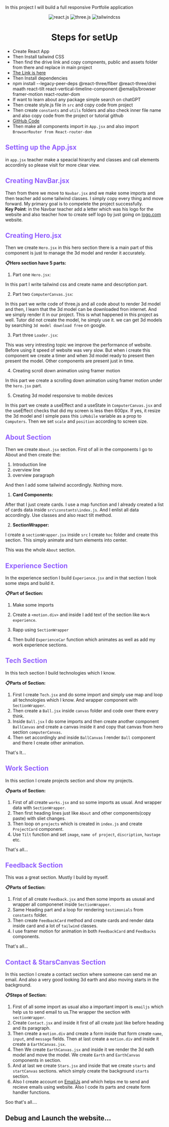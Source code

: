 In this project I will build a full responsive Portfolie application

  <div align='center'>
    <img src="https://img.shields.io/badge/-React_JS-black?style=for-the-badge&logoColor=white&logo=react&color=61DAFB" alt="react.js" />
    <img src="https://img.shields.io/badge/-Three_JS-black?style=for-the-badge&logoColor=white&logo=threedotjs&color=000000" alt="three.js" />
    <img src="https://img.shields.io/badge/-Tailwind_CSS-black?style=for-the-badge&logoColor=white&logo=tailwindcss&color=06B6D4" alt="tailwindcss" />
  </div>

<h1 align='center'>Steps for setUp</h1>

- Create React App
- Then Install tailwind CSS
- Then find the drive link and copy compnents, public and assets folder from there and replace in main project
- [The Link is here](https://drive.google.com/drive/folders/1KVU8iaH0E_JFtShNiR3BgCSA3pawXY4Z)
- Then Install dependencies
- npm install --legacy-peer-deps @react-three/fiber @react-three/drei maath react-tilt react-vertical-timeline-component @emailjs/browser framer-motion react-router-dom
- If want to learn about any package simple search on chatGPT
- Then create style.js file in `src` and copy code from project
- Then create `constants` and `utils` folders and also check inner file name and also copy code from the project or tutorial github
- [GitHub Code](https://github.com/adrianhajdin/project_3D_developer_portfolio)
- Then make all components import in `App.jsx` and also import `BrowserRouter from React-router-dom`

<h2 style='color:#915eff; font-weight: bold;'>Setting up the App.jsx</h2>

in `app.jsx` teacher make a speacial hirarchy and classes and call elements accordinly so please visit for more clear view.

<h2 style='color:#915eff; font-weight: bold;'>Creating NavBar.jsx</h2>

Then from there we move to `Navbar.jsx` and we make some imports and then teacher add some tailwind classes. I simply copy every thing and move forward. My primary goal is to compelete the project successfully.<br>
**Key Point**: in the Navbar teacher add a letter which was his logo for the website and also teacher how to create self logo by just going on [logo.com](https://logo.com/) website.

<h2 style='color:#915eff; font-weight: bold;'>Creating Hero.jsx</h2>

Then we create `Hero.jsx` in this hero section there is a main part of this component is just to manage the 3d model and render it accurately. <br />

**📋Hero section have 5 parts:**

1. Part one `Hero.jsx`:

In this part I write tailwind css and create name and description part.

2. Part two `ComputerCanvas.jsx`:

In this part we write code of three.js and all code about to render 3d model and then, I learn that the 3d model can be downloaded fron internet. And we simply render it in our project. This is what happened in this project as well. Tutor did not create the model, he simply use it. we can get 3d models by searching `3d model download free` on google.

3. Part three `Loader.jsx`:

This was very intresting topic we improve the performance of website. Before using it speed of website was very slow. But when i create this component we create a timer and when 3d model ready to present then present the model. Other components are present just in time.

4. Creating scroll down animation using framer motion

In this part we create a scrolling down animation using framer motion under the `hero.jsx` part.

5. Creating 3d model responsive to mobile devices

In this part we create a useEffect and a useState in `ComputerCanvas.jsx` and the useEffect checks that did my screen is less then 600px. If yes, it resize the 3d model and I simple pass this `isMobile` variable as a prop to `Computers`. Then we set `scale` and `position` according to screen size.

<h2 style='color:#915eff; font-weight: bold;'>About Section</h2>

Then we create `About.jsx` section. First of all in the components I go to About and then create the:

1. Introduction line
2. overview line
3. overview paragraph

And then I add some tailwind accordingly. Nothing more.

1. **Card Components:**

After that I just create cards. I use a map function and I already created a list of cards data inside `src\constants\index.js`. And I enlist all data accordingly. Use classes and also react tilt method.

2. **SectionWrapper:**

I create a `sectionWrapper.jsx` inside `src` I create `hoc` folder and create this section. This simply animate and turn elements into center.<br>

This was the whole `About` section.

<h2 style='color:#915eff; font-weight: bold;'>Experience Section</h2>

In the experience section I build `Experience.jsx` and in that section I took some steps and build it.<br />

**📋Part of Section:**

1. Make some imports

2. Create a `<motion.div>` and inside I add text of the section like `Work experience`.

3. Rapp using `SectionWrapper`

4. Then build `ExperienceCar` function which animates as well as add my work experience sections.

<h2 style='color:#915eff; font-weight: bold;'>Tech Section</h2>

In this tech section I build technologies which I know.<br>

**📋Parts of Section:**

1. First I create `Tech.jsx` and do some import and simply use map and loop all technologies which I know. And wrapper component with `SectionWrapper`.
2. Then create a `Ball.jsx` inside `canvas` folder and code over there every think.
3. Inside `Ball.jsx` I do some imports and then create another component `BallCanvas` and create a canvas inside it and copy that canvas from hero section `computerCanvas`.
4. Then set accordingly and inside `BallCanvas` I render `Ball` component and there I create other animation.

That's It...

<h2 style='color:#915eff; font-weight: bold;'>Work Section</h2>

In this section I create projects section and show my projects. <br>

**📋parts of Section:**

1. First of all create `works.jsx` and so some imports as usual. And wrapper data with `SectionWrapper`.
2. Then first heading lines just like `About` and other components(copy paste) with sliet changes.
3. Then loop on `projects` which is created in `index.js` and create `ProjectCard` component.
4. Use `Tilt` function and set `image`, `name of project`, `discription`, `hastage` etc.

That's all...

<h2 style='color:#915eff; font-weight: bold;'>Feedback Section</h2>

This was a great section. Mustly I build by myself. <br>

**📋Parts of Section:**

1. Frist of all create `Feedback.jsx` and then some imports as ususal and wrapper all componenet inside `SectionWrapper`.
2. Same Heading part and a loop for rendering `testimonials` from `constants` folder.
3. Then create `FeedbackCard` method and create cards and render data inside card and a lot of `tailwind` classes.
4. I use framer motion for animation in both `FeedbackCard` and `Feedbacks` components.

That's all...

<h2 style='color:#915eff; font-weight: bold;'>Contact & StarsCanvas Section</h2>

In this section I create a contact section where someone can send me an email. And also a very good looking 3d earth and also moving starts in the background.

**📋Steps of Section:**

1. First of all some import as usual also a important import is `emailjs` which help us to send email to us.The wrapper the section with `sectionWrapper`.
2. Create `Contact.jsx` and inside it first of all create just like before heading and its paragraph.
3. Then create a `motion.div` and create a form inside that form create `name`, `input`, and `message` fields. Then at last create a `motion.div` and inside it create a `EarthCanvas.jsx`.
4. Then We create `EarthCanvas.jsx` and inside it we render the 3d eath model and move the model. We create `Earth` and `EarthCanvas` components in section.
5. And at last we create `Stars.jsx` and inside that we create `starts` and `startCanvas` sections. which simply create the background `starts` section.
6. Also I create account on [EmailJs](https://dashboard.emailjs.com/admin) and which helps me to send and recieve emails using website. Also I code its parts and create form handler functions.

Soo that's all....

<h2>Debug and Launch the website...</h2>

